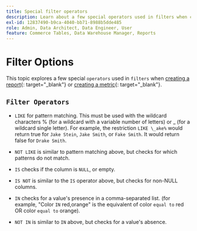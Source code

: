 ```yaml
---
title: Special filter operators
description: Learn about a few special operators used in filters when creating a report or creating a metric.
exl-id: 12837490-b9ca-4040-bb71-8988b5dde485
role: Admin, Data Architect, Data Engineer, User
feature: Commerce Tables, Data Warehouse Manager, Reports
---
```

# Filter Options

This topic explores a few special `operators` used in `filters` when [creating a report](../../tutorials/using-visual-report-builder.md){: target="_blank"} or [creating a metric](../../data-user/reports/ess-manage-data-metrics.md){: target="_blank"}.

## `Filter Operators`

* `LIKE` for pattern matching. This must be used with the wildcard characters % (for a wildcard with a variable number of letters) or _ (for a wildcard single letter).  For example, the restriction `LIKE \_ake%` would return true for `Jake Stein`, `Jake Smith`, or `Fake Smith`.  It would return false for `Drake Smith`.

* `NOT LIKE` is similar to pattern matching above, but checks for which patterns do not match.

* `IS` checks if the column is `NULL`, or empty.

* `IS NOT` is similar to the `IS` operator above, but checks for non-NULL columns.

* `IN` checks for a value's presence in a comma-separated list. (for example, "Color `IN` red,orange" is the equivalent of color `equal to` red OR color `equal to` orange).

* `NOT IN` is similar to `IN` above, but checks for a value's absence.
